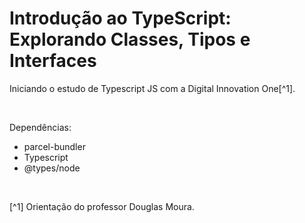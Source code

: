 # Introdução ao TypeScript: Explorando Classes, Tipos e Interfaces

Iniciando o estudo de Typescript JS com a Digital Innovation One[^1]. 


<br />

Dependências:

- parcel-bundler
- Typescript
- @types/node








<br />

[^1] Orientação do professor Douglas Moura.


